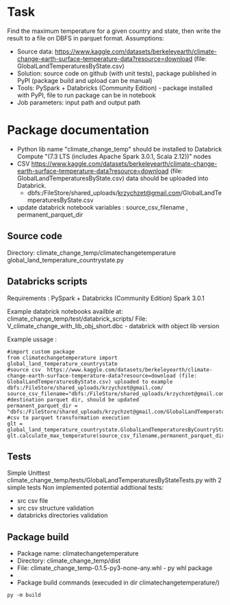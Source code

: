 # Task
Find the maximum temperature for a given country and state, then write the result to a file on DBFS in parquet format.
Assumptions:
- Source data: https://www.kaggle.com/datasets/berkeleyearth/climate-change-earth-surface-temperature-data?resource=download (file: GlobalLandTemperaturesByState.csv)
- Solution: source code on github (with unit tests), package published in PyPI (package build and upload can be manual)
- Tools: PySpark + Databricks (Community Edition) - package installed with PyPI, file to run package can be in notebook
- Job parameters: input path and output path

# Package documentation
- Python lib name "climate_change_temp" should be installed to Databrick Compute "(7.3 LTS (includes Apache Spark 3.0.1, Scala 2.12))" nodes
- CSV https://www.kaggle.com/datasets/berkeleyearth/climate-change-earth-surface-temperature-data?resource=download (file: GlobalLandTemperaturesByState.csv) data should be uploaded into Databrick.
  - dbfs:/FileStore/shared_uploads/krzychzet@gmail.com/GlobalLandTemperaturesByState.csv
- update databrick notebook variables  : source_csv_filename , permanent_parquet_dir

## Source code
Directory: climate_change_temp/climatechangetemperature
global_land_temperature_countrystate.py 

## Databricks scripts
Requirements :  PySpark + Databricks (Community Edition) Spark 3.0.1

Example databrick notebooks availble at: climate_change_temp/test/databrick_scripts/
File: V_climate_change_with_lib_obj_short.dbc -  databrick with object lib version

Example ussage :
``` Databrick_notebook V_climate_change_with_lib_short
#import custom package
from climatechangetemperature import global_land_temperature_countrystate
#source csv  https://www.kaggle.com/datasets/berkeleyearth/climate-change-earth-surface-temperature-data?resource=download (file: GlobalLandTemperaturesByState.csv) uploaded to example dbfs:/FileStore/shared_uploads/krzychzet@gmail.com/ 
source_csv_filename="dbfs:/FileStore/shared_uploads/krzychzet@gmail.com/GlobalLandTemperaturesByState.csv"
#destination parquet dir, should be updated
permanent_parquet_dir = "dbfs:/FileStore/shared_uploads/krzychzet@gmail.com/GlobalLandTemperaturesByState_parquet"
#csv to parquet transformation execution 
glt = global_land_temperature_countrystate.GlobalLandTemperaturesByCountryState(spark)
glt.calculate_max_temperature(source_csv_filename,permanent_parquet_dir)
```

## Tests
Simple Unittest climate_change_temp/tests/GlobalLandTemperaturesByStateTests.py with 2 simple tests
Non implemented potential addtional tests:
- src csv file
- src csv structure validation
- databricks directories validation


## Package build
- Package name: climatechangetemperature
- Directory: climate_change_temp/dist
- File: climate_change_temp-0.1.5-py3-none-any.whl - py whl package
- 
- Package build commands (execuded in dir climatechangetemperature/)
```
py -m build
```
